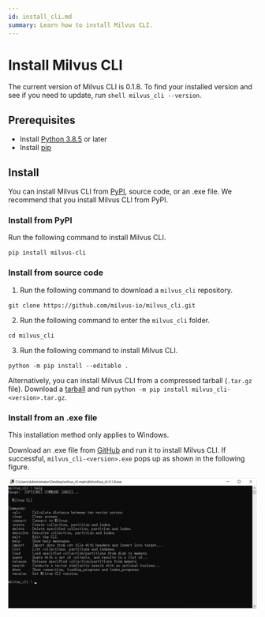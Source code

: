 ```yaml
---
id: install_cli.md
summary: Learn how to install Milvus CLI.
---
```

# Install Milvus CLI
The current version of Milvus CLI is 0.1.8. To find your installed version and see if you need to update, run ```shell milvus_cli --version```.

## Prerequisites

  - Install [Python 3.8.5](https://www.python.org/downloads/release/python-385/) or later
  - Install [pip](https://pip.pypa.io/en/stable/installation/)
## Install 
You can install Milvus CLI from [PyPI](https://pypi.org/project/milvus-cli/), source code, or an .exe file. We recommend that you install Milvus CLI from PyPI.

### Install from PyPI

Run the following command to install Milvus CLI.
```shell
pip install milvus-cli
```
### Install from source code

1. Run the following command to download a `milvus_cli` repository.

```shell
git clone https://github.com/milvus-io/milvus_cli.git
```

2. Run the following command to enter the `milvus_cli` folder.

```shell
cd milvus_cli
```
3. Run the following command to install Milvus CLI.

```shell
python -m pip install --editable .
```

Alternatively, you can install Milvus CLI from a compressed tarball (`.tar.gz` file). Download a [tarball](https://github.com/milvus-io/milvus_cli/releases) and run `python -m pip install milvus_cli-<version>.tar.gz`.

### Install from an .exe file

<div class="alert note"> This installation method only applies to Windows. </div>

Download an .exe file from [GitHub](https://github.com/milvus-io/milvus_cli/releases) and run it to install Milvus CLI.
If successful, `milvus_cli-<version>.exe` pops up as shown in the following figure.

![Milvus CLI](../../../../assets/milvus_cli_exe.png)

